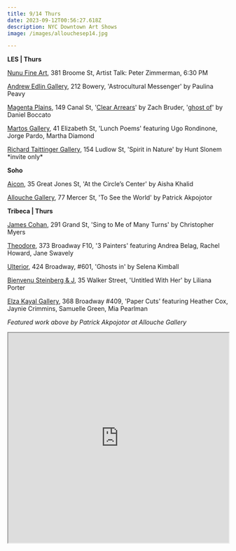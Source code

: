 ```yaml
---
title: 9/14 Thurs
date: 2023-09-12T00:56:27.618Z
description: NYC Downtown Art Shows
image: /images/allouchesep14.jpg

---
```

**L﻿ES | Thurs**

[Nunu Fine Art](https://nunu-hung.squarespace.com/virtual-paradigms), 381 Broome St, Artist Talk: Peter Zimmerman, 6:30 PM

[Andrew Edlin Gallery](https://www.edlingallery.com/exhibitions/paulina-peavy-astrocultural-messenger), 212 Bowery, 'Astrocultural Messenger' by Paulina Peavy

[Magenta Plains](https://magentaplains.com/exhibitions), 149 Canal St, '[Clear Arrears](https://magentaplains.com/exhibitions/zach-bruder-clear-arrears)' by Zach Bruder, '[ghost of](https://magentaplains.com/exhibitions/daniel-boccato)' by Daniel Boccato

[Martos Gallery](http://www.martosgallery.com/), 41 Elizabeth St, 'Lunch Poems' featuring Ugo Rondinone, Jorge Pardo, Martha Diamond

[Richard Taittinger Gallery](https://richardtaittinger.com/exhibition/spirit-in-nature/), 154 Ludlow St, 'Spirit in Nature' by Hunt Slonem \*invite only\*

**Soho**

[Aicon](https://aicon.art/exhibitions/aisha-khalid), 35 Great Jones St, 'At the Circle’s Center' by Aisha Khalid

[Allouche Gallery](https://allouchegallery.com/exhibitions/new-york/patrick-akpojotor-see-world), 77 Mercer St, 'To See the World' by Patrick Akpojotor

**T﻿ribeca | Thurs**

[James Cohan](https://www.jamescohan.com/exhibitions/christopher-myers3), 291 Grand St, 'Sing to Me of Many Turns' by Christopher Myers

[Theodore](https://www.theodoreart.com/future), 373 Broadway F10, '3 Painters' featuring Andrea Belag, Rachel Howard, Jane Swavely

[Ulterior](http://www.ulteriorgallery.com/selena-kimball_ghosts-in), 424 Broadway, #601, 'Ghosts in' by Selena Kimball

[Bienvenu Steinberg & J](http://www.bienvenusteinbergandpartner.com/exhibitions/liliana-porter), 35 Walker Street, 'Untitled With Her' by Liliana Porter

[Elza Kayal Gallery](https://elzakayal.com/paper-cuts/), 368 Broadway #409, 'Paper Cuts' featuring Heather Cox, Jaynie Crimmins, Samuelle Green, Mia Pearlman

*F﻿eatured work above by Patrick Akpojotor at Allouche Gallery*

<iframe src="https://www.google.com/maps/d/u/1/embed?mid=1lpBodFK1pqk2AgWhdCgu8PeIJJ5UfWI&ehbc=2E312F" width="100%" height="480"></iframe>